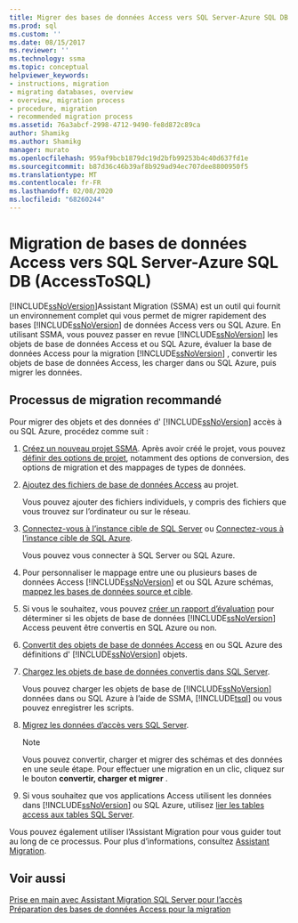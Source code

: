 ```yaml
---
title: Migrer des bases de données Access vers SQL Server-Azure SQL DB | Microsoft Docs
ms.prod: sql
ms.custom: ''
ms.date: 08/15/2017
ms.reviewer: ''
ms.technology: ssma
ms.topic: conceptual
helpviewer_keywords:
- instructions, migration
- migrating databases, overview
- overview, migration process
- procedure, migration
- recommended migration process
ms.assetid: 76a3abcf-2998-4712-9490-fe8d872c89ca
author: Shamikg
ms.author: Shamikg
manager: murato
ms.openlocfilehash: 959af9bcb1879dc19d2bfb99253b4c40d637fd1e
ms.sourcegitcommit: b87d36c46b39af8b929ad94ec707dee8800950f5
ms.translationtype: MT
ms.contentlocale: fr-FR
ms.lasthandoff: 02/08/2020
ms.locfileid: "68260244"
---
```

# <a name="migrating-access-databases-to-sql-server---azure-sql-db-accesstosql"></a>Migration de bases de données Access vers SQL Server-Azure SQL DB (AccessToSQL)
[!INCLUDE[ssNoVersion](../../includes/ssnoversion-md.md)]Assistant Migration (SSMA) est un outil qui fournit un environnement complet qui vous permet de migrer rapidement des bases [!INCLUDE[ssNoVersion](../../includes/ssnoversion-md.md)] de données Access vers ou SQL Azure. En utilisant SSMA, vous pouvez passer en revue [!INCLUDE[ssNoVersion](../../includes/ssnoversion-md.md)] les objets de base de données Access et ou SQL Azure, évaluer la base de données Access pour la migration [!INCLUDE[ssNoVersion](../../includes/ssnoversion-md.md)] , convertir les objets de base de données Access, les charger dans ou SQL Azure, puis migrer les données.  
  
## <a name="recommended-migration-process"></a>Processus de migration recommandé  
Pour migrer des objets et des données d' [!INCLUDE[ssNoVersion](../../includes/ssnoversion-md.md)] accès à ou SQL Azure, procédez comme suit :  
  
1.  [Créez un nouveau projet SSMA](creating-and-managing-projects-accesstosql.md). Après avoir créé le projet, vous pouvez [définir des options de projet](setting-conversion-and-migration-options-accesstosql.md), notamment des options de conversion, des options de migration et des mappages de types de données.  
  
2.  [Ajoutez des fichiers de base de données Access](adding-and-removing-access-database-files-accesstosql.md) au projet.  
  
    Vous pouvez ajouter des fichiers individuels, y compris des fichiers que vous trouvez sur l’ordinateur ou sur le réseau.  
  
3.  [Connectez-vous à l’instance cible de SQL Server](connecting-to-sql-server-accesstosql.md) ou [Connectez-vous à l’instance cible de SQL Azure](connecting-to-azure-sql-db-accesstosql.md).  
  
    Vous pouvez vous connecter à SQL Server ou SQL Azure.  
  
4.  Pour personnaliser le mappage entre une ou plusieurs bases de données Access [!INCLUDE[ssNoVersion](../../includes/ssnoversion-md.md)] et ou SQL Azure schémas, [mappez les bases de données source et cible](mapping-source-and-target-databases-accesstosql.md).  
  
5.  Si vous le souhaitez, vous pouvez [créer un rapport d’évaluation](assessing-access-database-objects-for-conversion-accesstosql.md) pour déterminer si les objets de base de données [!INCLUDE[ssNoVersion](../../includes/ssnoversion-md.md)] Access peuvent être convertis en SQL Azure ou non.  
  
6.  [Convertit des objets de base de données Access](converting-access-database-objects-accesstosql.md) en ou SQL Azure des définitions d' [!INCLUDE[ssNoVersion](../../includes/ssnoversion-md.md)] objets.  
  
7.  [Chargez les objets de base de données convertis dans SQL Server](loading-converted-database-objects-into-sql-server-accesstosql.md).  
  
    Vous pouvez charger les objets de base de [!INCLUDE[ssNoVersion](../../includes/ssnoversion-md.md)] données dans ou SQL Azure à l’aide de SSMA, [!INCLUDE[tsql](../../includes/tsql-md.md)] ou vous pouvez enregistrer les scripts.  
  
8.  [Migrez les données d’accès vers SQL Server](migrating-access-data-into-sql-server-azure-sql-db-accesstosql.md).  
  
    > [!NOTE]  
    > Vous pouvez convertir, charger et migrer des schémas et des données en une seule étape. Pour effectuer une migration en un clic, cliquez sur le bouton **convertir, charger et migrer** .  
  
9. Si vous souhaitez que vos applications Access utilisent les données dans [!INCLUDE[ssNoVersion](../../includes/ssnoversion-md.md)] ou SQL Azure, utilisez [lier les tables access aux tables SQL Server](linking-access-applications-to-sql-server-azure-sql-db-accesstosql.md).  
  
Vous pouvez également utiliser l’Assistant Migration pour vous guider tout au long de ce processus. Pour plus d’informations, consultez [Assistant Migration](migration-wizard-accesstosql.md).  
  
## <a name="see-also"></a>Voir aussi  
[Prise en main avec Assistant Migration SQL Server pour l’accès](getting-started-with-sql-server-migration-assistant-for-access-accesstosql.md)  
[Préparation des bases de données Access pour la migration](preparing-access-databases-for-migration-accesstosql.md)
